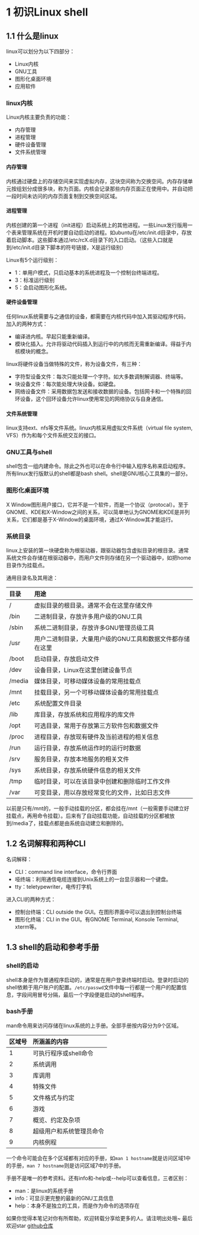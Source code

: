 # 1 初识Linux shell

## 1.1 什么是linux

linux可以划分为以下四部分：

- Linux内核
- GNU工具
- 图形化桌面环境
- 应用软件

### linux内核

Linux内核主要负责的功能：

- 内存管理
- 进程管理
- 硬件设备管理
- 文件系统管理

#### 内存管理

内核通过硬盘上的存储空间来实现虚拟内存，这块空间称为交换空间。内存存储单元按组划分成很多块，称为页面。内核会记录那些内存页面正在使用中。并自动把一段时间未访问的内存页面复制到交换空间区域。

#### 进程管理

内核创建的第一个进程（init进程）启动系统上的其他进程。一些Linux发行版用一个表来管理系统在开机时要自动启动的进程。如ubuntu在/etc/init.d目录中，存放着启动脚本。这些脚本通过/etc/rcX.d目录下的入口启动。（这些入口就是到/etc/init.d目录下脚本的符号链接，X是运行级别）

Linux有5个运行级别：

- 1：单用户模式，只启动基本的系统进程及一个控制台终端进程。
- 3：标准运行级别
- 5：会启动图形化系统。

#### 硬件设备管理

任何linux系统需要与之通信的设备，都需要在内核代码中加入其驱动程序代码，加入的两种方式：

- 编译进内核。早起只能重新编译。
- 模块化插入。允许将驱动代码插入到运行中的内核而无需重新编译。得益于内核模块的概念。

linux将硬件设备当做特殊的文件，称为设备文件，有三种：

- 字符型设备文件：每次只能处理一个字符。如大多数调制解调器、终端等。
- 块设备文件：每次能处理大块设备。如硬盘。
- 网络设备文件：采用数据包发送和接收数据的设备。包括网卡和一个特殊的回环设备，这个回环设备允许linux使用常见的网络协议与自身通信。

#### 文件系统管理

linux支持ext、nfs等文件系统。linux内核采用虚拟文件系统（virtual file system, VFS）作为和每个文件系统交互的接口。

### GNU工具与shell

shell包含一组内建命令。除此之外也可以在命令行中输入程序名称来启动程序。所有linux发行版默认的shell都是bash shell。shell是GNU核心工具集的一部分。

### 图形化桌面环境

X Window图形用户接口，它并不是一个软件，而是一个协议（protocal）。至于GNOME、KDE和X-Window之间的关系，可以简单地认为GNOME和KDE是并列关系，它们都是基于X-Window的桌面环境，通过X-Window其才能运行。

### 系统目录

linux上安装的第一块硬盘称为根驱动器，跟驱动器包含虚拟目录的根目录。通常系统文件会存储在根驱动器中，而用户文件则存储在另一个驱动器中，如把home目录作为挂载点。

通用目录名及其用途：

| 目录     | 用途                             |
| :----- | :----------------------------- |
| /      | 虚拟目录的根目录。通常不会在这里存储文件           |
| /bin   | 二进制目录，存放许多用户级的GNU工具            |
| /sbin  | 系统二进制目录，存放许多GNU管理员级工具          |
| /usr   | 用户二进制目录，大量用户级的GNU工具和数据文件都存储在这里 |
| /boot  | 启动目录，存放启动文件                    |
| /dev   | 设备目录，Linux在这里创建设备节点            |
| /media | 媒体目录，可移动媒体设备的常用挂载点             |
| /mnt   | 挂载目录，另一个可移动媒体设备的常用挂载点          |
| /etc   | 系统配置文件目录                       |
| /lib   | 库目录，存放系统和应用程序的库文件              |
| /opt   | 可选目录，常用于存放第三方软件包和数据文件          |
| /proc  | 进程目录，存放现有硬件及当前进程的相关信息          |
| /run   | 运行目录，存放系统运作时的运行时数据             |
| /srv   | 服务目录，存放本地服务的相关文件               |
| /sys   | 系统目录，存放系统硬件信息的相关文件             |
| /tmp   | 临时目录，可以在该目录中创建和删除临时工作文件        |
| /var   | 可变目录，用以存放经常变化的文件，比如日志文件        |

以前是只有/mnt的，一般手动挂载的分区，都会挂在/mnt（一般需要手动建立好挂载点，再用命令挂载）。后来有了自动挂载功能，自动挂载的分区都被放到/media了，挂载点都是由系统自动建立和删除的。

## 1.2 名词解释和两种CLI

名词解释：

- CLI：command line interface，命令行界面
- 哑终端：利用通信电缆连接到Unix系统上的一台显示器和一个键盘。
- tty：teletypewriter，电传打字机

进入CLI的两种方式：

- 控制台终端：CLI outside the GUI。在图形界面中可以退出到控制台终端
- 图形化终端：CLI in the GUI。有GNOME Terminal, Konsole Terminal, xterm等。

## 1.3 shell的启动和参考手册

### shell的启动

shell本身是作为普通程序启动的，通常是在用户登录终端时启动。登录时启动的shell依赖于用户账户的配置。`/etc/passwd`文件中每一行都是一个用户的配置信息，字段间用冒号分隔，最后一个字段便是启动的shell程序。

### bash手册

man命令用来访问存储在linux系统的上手册。全部手册按内容分为9个区域。

| 区域号 | 所涵盖的内容        |
| :-- | :------------ |
| 1   | 可执行程序或shell命令 |
| 2   | 系统调用          |
| 3   | 库调用           |
| 4   | 特殊文件          |
| 5   | 文件格式与约定       |
| 6   | 游戏            |
| 7   | 概览、约定及杂项      |
| 8   | 超级用户和系统管理员命令  |
| 9   | 内核例程          |

一个命令可能会在多个区域都有对应的手册，如`man 1 hostname`就是访问区域1中的手册，`man 7 hostname`则是访问区域7中的手册。

手册不是唯一的参考资料。还有info和-help或--help可以查看信息，三者区别：

- man：是linux的系统手册
- info：可显示更完整的最新的GNU工具信息
- help：本身不是独立的工具，而是作为命令的选项存在

如果你觉得本笔记对你有所帮助，欢迎转载分享给更多的人。请注明出处哦~
最后欢迎star [github仓库](https://github.com/LeoSirius/notes)
